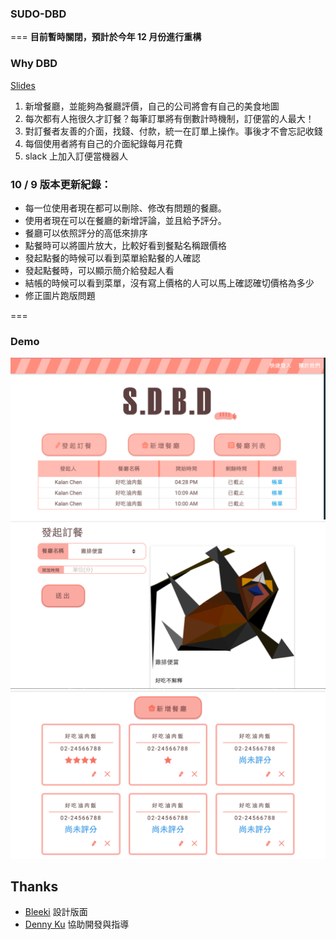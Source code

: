 ### SUDO-DBD ###
===
**目前暫時關閉，預計於今年 12 月份進行重構**


### Why DBD

[Slides](http://www.slideshare.net/dennyku1/sdbd-52472582)

1. 新增餐廳，並能夠為餐廳評價，自己的公司將會有自己的美食地圖
2. 每次都有人拖很久才訂餐？每筆訂單將有倒數計時機制，訂便當的人最大！
3. 對訂餐者友善的介面，找錢、付款，統一在訂單上操作。事後才不會忘記收錢
4. 每個使用者將有自己的介面紀錄每月花費
5. slack 上加入訂便當機器人

### 10 / 9 版本更新紀錄：

* 每一位使用者現在都可以刪除、修改有問題的餐廳。
* 使用者現在可以在餐廳的新增評論，並且給予評分。
* 餐廳可以依照評分的高低來排序
* 點餐時可以將圖片放大，比較好看到餐點名稱跟價格
* 發起點餐的時候可以看到菜單給點餐的人確認
* 發起點餐時，可以顯示簡介給發起人看
* 結帳的時候可以看到菜單，沒有寫上價格的人可以馬上確認確切價格為多少
* 修正圖片跑版問題

===

### Demo

![demo1](./demo/demo1.png)
![demo2](./demo/demo2.png)
![demo3](./demo/demo3.png)


## Thanks

- [Bleeki](https://www.linkedin.com/in/%E4%BA%A6%E6%99%B4-%E6%96%BD-391701b9?authType=NAME_SEARCH&authToken=HY42&locale=zh_TW&trk=tyah&trkInfo=clickedVertical%3Amynetwork%2CclickedEntityId%3A422767837%2CauthType%3ANAME_SEARCH%2Cidx%3A1-1-1%2CtarId%3A1477033648146%2Ctas%3A%E6%96%BD%E4%BA%A6%E6%99%B4) 設計版面
- [Denny Ku](https://github.com/abalone0204) 協助開發與指導